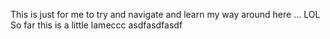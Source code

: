 This is just for me to try and navigate and learn my way around here ... LOL
So far this is a little lameccc
asdfasdfasdf
